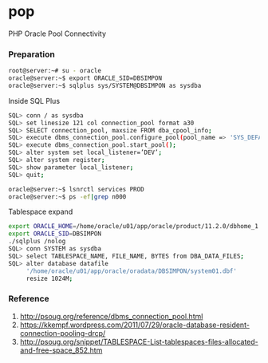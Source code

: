 # pop
PHP Oracle Pool Connectivity

### Preparation
```sh
root@server:~# su - oracle
oracle@server:~$ export ORACLE_SID=DBSIMPON
oracle@server:~$ sqlplus sys/SYSTEM@DBSIMPON as sysdba
```
Inside SQL Plus
```sh
SQL> conn / as sysdba
SQL> set linesize 121 col connection_pool format a30
SQL> SELECT connection_pool, maxsize FROM dba_cpool_info;
SQL> execute dbms_connection_pool.configure_pool(pool_name => 'SYS_DEFAULT_CONNECTION_POOL',minsize => 4,maxsize => 40,incrsize => 2,session_cached_cursors => 20,inactivity_timeout => 300,max_think_time => 600,max_use_session => 500000,max_lifetime_session => 86400);
SQL> execute dbms_connection_pool.start_pool();
SQL> alter system set local_listener=’DEV’;
SQL> alter system register;
SQL> show parameter local_listener;
SQL> quit;

oracle@server:~$ lsnrctl services PROD
oracle@server:~$ ps -ef|grep n000
```

Tablespace expand
```sh
export ORACLE_HOME=/home/oracle/u01/app/oracle/product/11.2.0/dbhome_1
export ORACLE_SID=DBSIMPON
./sqlplus /nolog
SQL> conn SYSTEM as sysdba
SQL> select TABLESPACE_NAME, FILE_NAME, BYTES from DBA_DATA_FILES;
SQL> alter database datafile
     '/home/oracle/u01/app/oracle/oradata/DBSIMPON/system01.dbf'
     resize 1024M;
```


### Reference
 1. http://psoug.org/reference/dbms_connection_pool.html
 2. https://kkempf.wordpress.com/2011/07/29/oracle-database-resident-connection-pooling-drcp/
 3. http://psoug.org/snippet/TABLESPACE-List-tablespaces-files-allocated-and-free-space_852.htm
